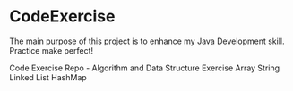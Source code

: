 # CodeExercise
The main purpose of this project is to enhance my Java Development skill. Practice make perfect! 

Code Exercise Repo - Algorithm and Data Structure Exercise
Array
String
Linked List
HashMap

